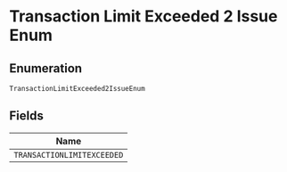 
# Transaction Limit Exceeded 2 Issue Enum

## Enumeration

`TransactionLimitExceeded2IssueEnum`

## Fields

| Name |
|  --- |
| `TRANSACTIONLIMITEXCEEDED` |

